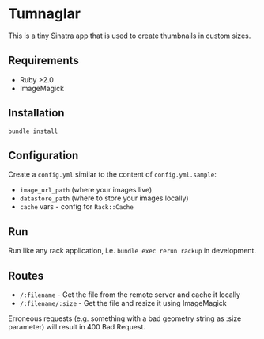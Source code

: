 # Tumnaglar

This is a tiny Sinatra app that is used to create thumbnails in custom sizes.

## Requirements

* Ruby >2.0
* ImageMagick

## Installation

    bundle install

## Configuration

Create a `config.yml` similar to the content of `config.yml.sample`:

* `image_url_path` (where your images live)
* `datastore_path` (where to store your images locally)
* `cache` vars - config for `Rack::Cache`

## Run

Run like any rack application, i.e. `bundle exec rerun rackup` in development.

## Routes

* `/:filename` - Get the file from the remote server and cache it locally
* `/:filename/:size` - Get the file and resize it using ImageMagick

Erroneous requests (e.g. something with a bad geometry string as :size parameter) will result in 400 Bad Request.
